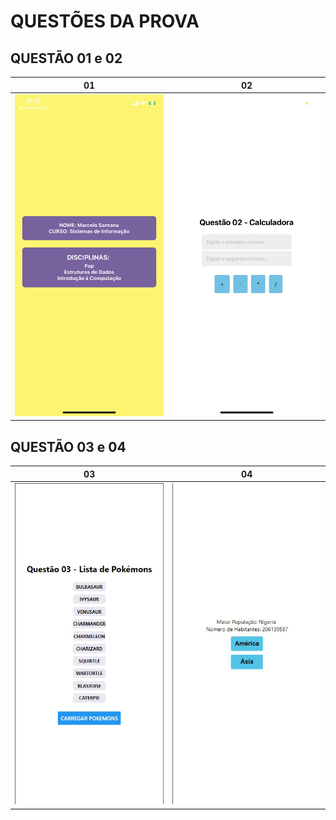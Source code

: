 # QUESTÕES DA PROVA

## QUESTÃO 01 e 02

01           |  02          |
:-------------------------:|:-------------------------:
<img src= "./prints/questao01.PNG"> |  <img src= "./prints/questao02.PNG"> 

## QUESTÃO 03 e 04

03           |  04          |
:-------------------------:|:-------------------------:
<img src= "./prints/questao03.jpg"> |  <img src= "./prints/questoes04-05.jpg">


